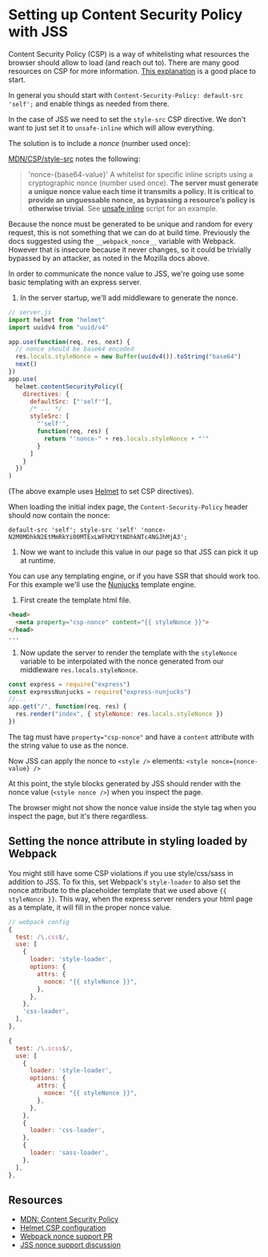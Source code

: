 # Setting up Content Security Policy with JSS

Content Security Policy (CSP) is a way of whitelisting what resources the browser should allow to load (and reach out to). There are many good resources on CSP for more information. [This explanation](https://helmetjs.github.io/docs/csp/) is a good place to start.

In general you should start with `Content-Security-Policy: default-src 'self';` and enable things as needed from there.

In the case of JSS we need to set the `style-src` CSP directive. We don't want to just set it to `unsafe-inline` which will allow everything.

The solution is to include a _nonce_ (number used once):

[MDN/CSP/style-src](https://developer.mozilla.org/en-US/docs/Web/HTTP/Headers/Content-Security-Policy/style-src) notes the following:

> 'nonce-{base64-value}'
> A whitelist for specific inline scripts using a cryptographic nonce (number used once). **The server must generate a unique nonce value each time it transmits a policy. It is critical to provide an unguessable nonce, as bypassing a resource’s policy is otherwise trivial**. See [unsafe inline](https://developer.mozilla.org/en-US/docs/Web/HTTP/Headers/Content-Security-Policy/script-src#Unsafe_inline_script) script for an example.

Because the nonce must be generated to be unique and random for every request, this is not something that we can do at build time. Previously the docs suggested using the `__webpack_nonce__` variable with Webpack. However that is insecure because it never changes, so it could be trivially bypassed by an attacker, as noted in the Mozilla docs above.

In order to communicate the nonce value to JSS, we're going use some basic templating with an express server.

1. In the server startup, we'll add middleware to generate the nonce.

```js
// server.js
import helmet from "helmet"
import uuidv4 from "uuid/v4"

app.use(function(req, res, next) {
  // nonce should be base64 encoded
  res.locals.styleNonce = new Buffer(uuidv4()).toString("base64")
  next()
})
app.use(
  helmet.contentSecurityPolicy({
    directives: {
      defaultSrc: ["'self'"],
      /* ... */
      styleSrc: [
        "'self'",
        function(req, res) {
          return "'nonce-" + res.locals.styleNonce + "'"
        }
      ]
    }
  })
)
```

(The above example uses [Helmet](https://helmetjs.github.io/) to set CSP directives).

When loading the initial index page, the `Content-Security-Policy` header should now contain the nonce:

```
default-src 'self'; style-src 'self' 'nonce-N2M0MDhkN2EtMmRkYi00MTExLWFhM2YtNDhkNTc4NGJhMjA3';
```

1. Now we want to include this value in our page so that JSS can pick it up at runtime.

You can use any templating engine, or if you have SSR that should work too. For this example we'll use the [Nunjucks](https://github.com/mozilla/nunjucks) template engine.

1. First create the template html file.

```html
<head>
  <meta property="csp-nonce" content="{{ styleNonce }}">
</head>
...
```

1. Now update the server to render the template with the `styleNonce` variable to be interpolated with the nonce generated from our middleware `res.locals.styleNonce`.

```js
const express = require("express")
const expressNunjucks = require("express-nunjucks")
//...
app.get("/", function(req, res) {
  res.render("index", { styleNonce: res.locals.styleNonce })
})
```

The tag must have `property="csp-nonce"` and have a `content` attribute with the string value to use as the nonce.

Now JSS can apply the nonce to `<style />` elements: `<style nonce={nonce-value} />`

At this point, the style blocks generated by JSS should render with the nonce value (`<style nonce />`) when you inspect the page.

The browser might not show the nonce value inside the style tag when you inspect the page, but it's there regardless.

## Setting the nonce attribute in styling loaded by Webpack

You might still have some CSP violations if you use style/css/sass in addition to JSS. To fix this, set Webpack's `style-loader` to also set the nonce attribute to the placeholder template that we used above `{{ styleNonce }}`. This way, when the express server renders your html page as a template, it will fill in the proper nonce value.

```js
// webpack config
{
  test: /\.css$/,
  use: [
    {
      loader: 'style-loader',
      options: {
        attrs: {
          nonce: "{{ styleNonce }}",
        },
      },
    },
    'css-loader',
  ],
},

{
  test: /\.scss$/,
  use: [
    {
      loader: 'style-loader',
      options: {
        attrs: {
          nonce: "{{ styleNonce }}",
        },
      },
    },
    {
      loader: 'css-loader',
    },
    {
      loader: 'sass-loader',
    },
  ],
},
```

## Resources

* [MDN: Content Security Policy](https://developer.mozilla.org/en-US/docs/Web/HTTP/CSP)
* [Helmet CSP configuration](https://helmetjs.github.io/docs/csp/)
* [Webpack nonce support PR](https://github.com/webpack/webpack/pull/3210)
* [JSS nonce support discussion](https://github.com/cssinjs/jss/issues/559)
